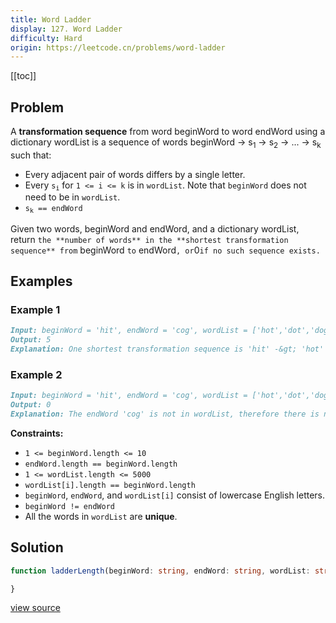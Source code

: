 ```yaml
---
title: Word Ladder
display: 127. Word Ladder
difficulty: Hard
origin: https://leetcode.cn/problems/word-ladder
---
```


[[toc]]

## Problem

A **transformation sequence** from word beginWord to word endWord using a dictionary wordList is a sequence of words beginWord -&gt; s<sub>1</sub> -&gt; s<sub>2</sub> -&gt; ... -&gt; s<sub>k</sub> such that:

- Every adjacent pair of words differs by a single letter.
- Every <code>s<sub>i</sub></code> for <code>1 &lt;= i &lt;= k</code> is in <code>wordList</code>. Note that <code>beginWord</code> does not need to be in <code>wordList</code>.
- <code>s<sub>k</sub> == endWord</code>

Given two words, beginWord and endWord, and a dictionary wordList, return `the **number of words** in the **shortest transformation sequence** from` beginWord `to` endWord`, or`0`if no such sequence exists.`

## Examples

### Example 1

```md
Input: beginWord = 'hit', endWord = 'cog', wordList = ['hot','dot','dog','lot','log','cog']
Output: 5
Explanation: One shortest transformation sequence is 'hit' -&gt; 'hot' -&gt; 'dot' -&gt; 'dog' -&gt; cog', which is 5 words long.
```

### Example 2

```md
Input: beginWord = 'hit', endWord = 'cog', wordList = ['hot','dot','dog','lot','log']
Output: 0
Explanation: The endWord 'cog' is not in wordList, therefore there is no valid transformation sequence.
```

**Constraints:**

- <code>1 &lt;= beginWord.length &lt;= 10</code>
- <code>endWord.length == beginWord.length</code>
- <code>1 &lt;= wordList.length &lt;= 5000</code>
- <code>wordList[i].length == beginWord.length</code>
- <code>beginWord</code>, <code>endWord</code>, and <code>wordList[i]</code> consist of lowercase English letters.
- <code>beginWord != endWord</code>
- All the words in <code>wordList</code> are **unique**.

## Solution

```ts
function ladderLength(beginWord: string, endWord: string, wordList: string[]): number {

}
```

[view source](https://leetcode.cn/problems/word-ladder)
